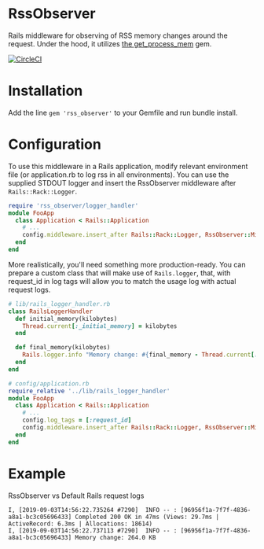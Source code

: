 # RssObserver

Rails middleware for observing of RSS memory changes around the request. Under the hood, it utilizes [the get_process_mem](https://github.com/schneems/get_process_mem) gem.

[![CircleCI](https://circleci.com/gh/irvingwashington/rss_observer.svg?style=svg)](https://circleci.com/gh/irvingwashington/rss_observer)


# Installation

Add the line
```gem 'rss_observer'```
to your Gemfile and run bundle install.

# Configuration

To use this middleware in a Rails application, modify relevant environment file (or application.rb to log rss in all environments).
You can use the supplied STDOUT logger and insert the RssObserver middleware after `Rails::Rack::Logger`.
```ruby
require 'rss_observer/logger_handler'
module FooApp
  class Application < Rails::Application
    # ...
    config.middleware.insert_after Rails::Rack::Logger, RssObserver::Middleware, RssObserver::LoggerHandler.new
  end
end
```

More realistically, you'll need something more production-ready.
You can prepare a custom class that will make use of `Rails.logger`, that, with request_id in log tags will allow you to match
the usage log with actual request logs.

```ruby
# lib/rails_logger_handler.rb
class RailsLoggerHandler
  def initial_memory(kilobytes)
    Thread.current[:_initial_memory] = kilobytes
  end

  def final_memory(kilobytes)
    Rails.logger.info "Memory change: #{final_memory - Thread.current[:_initial_memory]} KB"
  end
end

# config/application.rb
require_relative '../lib/rails_logger_handler'
module FooApp
  class Application < Rails::Application
    # ...
    config.log_tags = [:request_id]
    config.middleware.insert_after Rails::Rack::Logger, RssObserver::Middleware, RailsLoggerHandler.new
  end
end
```

# Example

RssObserver vs Default Rails request logs
```
I, [2019-09-03T14:56:22.735264 #7290]  INFO -- : [96956f1a-7f7f-4836-a8a1-bc3c05696433] Completed 200 OK in 47ms (Views: 29.7ms | ActiveRecord: 6.3ms | Allocations: 18614)
I, [2019-09-03T14:56:22.737113 #7290]  INFO -- : [96956f1a-7f7f-4836-a8a1-bc3c05696433] Memory change: 264.0 KB
```
